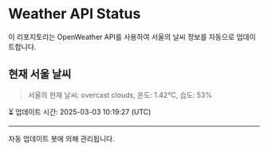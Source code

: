 
# Weather API Status

이 리포지토리는 OpenWeather API를 사용하여 서울의 날씨 정보를 자동으로 업데이트합니다.

## 현재 서울 날씨
> 서울의 현재 날씨: overcast clouds, 온도: 1.42°C, 습도: 53%

⏳ 업데이트 시간: 2025-03-03 10:19:27 (UTC)

---
자동 업데이트 봇에 의해 관리됩니다.
